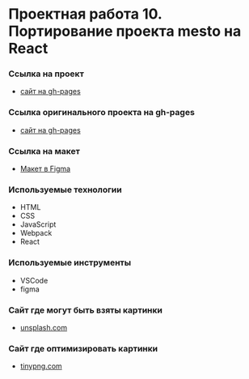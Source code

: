 # Проектная работа 10. Портирование проекта mesto на React

### Ссылка на проект 
* [сайт на gh-pages](https://deniskozhevnikov.github.io/mesto-react/build/index.html)

### Ссылка оригинального проекта на gh-pages
* [сайт на gh-pages](https://deniskozhevnikov.github.io/mesto/dist/index.html)

### Ссылка на макет
* [Макет в Figma](https://www.figma.com/file/StZjf8HnoeLdiXS7dYrLAh/JavaScript.-Sprint-4)

### Используемые технологии
* HTML
* CSS
* JavaScript
* Webpack
* React

### Используемые инструменты
* VSCode
* figma

### Сайт где могут быть взяты картинки
* [unsplash.com](https://unsplash.com/)

### Сайт где оптимизировать картинки
* [tinypng.com](https://tinypng.com/)
